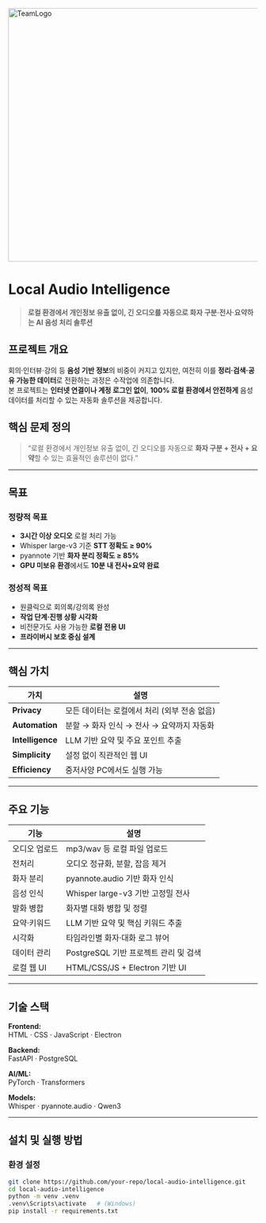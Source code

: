 <img src="https://github.com/user-attachments/assets/adfa14ec-a191-494a-8292-6e1ba4848295" alt="TeamLogo" width="512" height="512" />

#  Local Audio Intelligence
> **로컬 환경에서 개인정보 유출 없이, 긴 오디오를 자동으로 화자 구분·전사·요약하는 AI 음성 처리 솔루션**

##  프로젝트 개요

회의·인터뷰·강의 등 **음성 기반 정보**의 비중이 커지고 있지만, 여전히 이를 **정리·검색·공유 가능한 데이터**로 전환하는 과정은 수작업에 의존합니다.  
본 프로젝트는 **인터넷 연결이나 계정 로그인 없이**, **100% 로컬 환경에서 안전하게** 음성 데이터를 처리할 수 있는 자동화 솔루션을 제공합니다.

##  핵심 문제 정의

> “로컬 환경에서 개인정보 유출 없이, 긴 오디오를 자동으로 **화자 구분 + 전사 + 요약**할 수 있는 효율적인 솔루션이 없다.”

---

##  목표

###  정량적 목표
- **3시간 이상 오디오** 로컬 처리 가능  
- Whisper large-v3 기준 **STT 정확도 ≥ 90%**  
- pyannote 기반 **화자 분리 정확도 ≥ 85%**  
- **GPU 미보유 환경**에서도 **10분 내 전사+요약 완료**

###  정성적 목표
- 원클릭으로 회의록/강의록 완성  
- **작업 단계·진행 상황 시각화**  
- 비전문가도 사용 가능한 **로컬 전용 UI**  
- **프라이버시 보호 중심 설계**

---

##  핵심 가치

| 가치 | 설명 |
|------|------|
| **Privacy** | 모든 데이터는 로컬에서 처리 (외부 전송 없음) |
| **Automation** | 분할 → 화자 인식 → 전사 → 요약까지 자동화 |
| **Intelligence** | LLM 기반 요약 및 주요 포인트 추출 |
| **Simplicity** | 설정 없이 직관적인 웹 UI |
| **Efficiency** | 중저사양 PC에서도 실행 가능 |

---

##  주요 기능

| 기능 | 설명 |
|------|------|
| 오디오 업로드 | mp3/wav 등 로컬 파일 업로드 |
| 전처리 | 오디오 정규화, 분할, 잡음 제거 |
| 화자 분리 | pyannote.audio 기반 화자 인식 |
| 음성 인식 | Whisper large-v3 기반 고정밀 전사 |
| 발화 병합 | 화자별 대화 병합 및 정렬 |
| 요약·키워드 | LLM 기반 요약 및 핵심 키워드 추출 |
| 시각화 | 타임라인별 화자·대화 로그 뷰어 |
| 데이터 관리 | PostgreSQL 기반 프로젝트 관리 및 검색 |
| 로컬 웹 UI | HTML/CSS/JS + Electron 기반 UI |

---

##  기술 스택

**Frontend:**  
HTML · CSS · JavaScript · Electron  

**Backend:**  
FastAPI · PostgreSQL  

**AI/ML:**  
PyTorch · Transformers  

**Models:**  
Whisper · pyannote.audio · Qwen3  

---

##  설치 및 실행 방법

### 환경 설정
```bash
git clone https://github.com/your-repo/local-audio-intelligence.git
cd local-audio-intelligence
python -m venv .venv
.venv\Scripts\activate   # (Windows)
pip install -r requirements.txt
